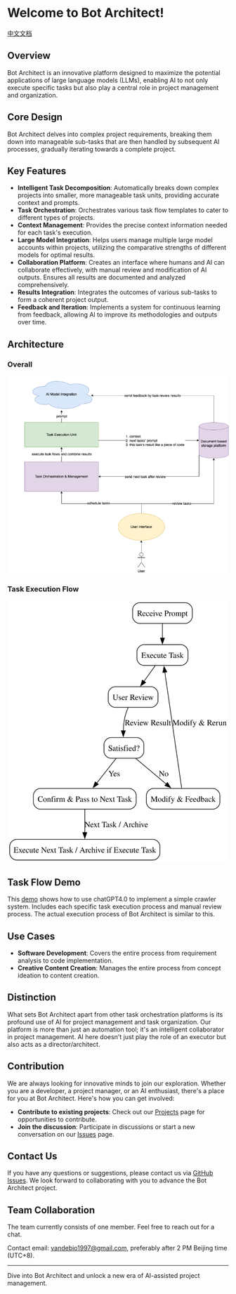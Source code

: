# Welcome to Bot Architect!
[中文文档](https://github.com/BotArchitect/.github/blob/main/profile/README_zh.md)

## Overview
Bot Architect is an innovative platform designed to maximize the potential applications of large language models (LLMs), enabling AI to not only execute specific tasks but also play a central role in project management and organization.

## Core Design
Bot Architect delves into complex project requirements, breaking them down into manageable sub-tasks that are then handled by subsequent AI processes, gradually iterating towards a complete project.

## Key Features
- **Intelligent Task Decomposition**: Automatically breaks down complex projects into smaller, more manageable task units, providing accurate context and prompts.
- **Task Orchestration**: Orchestrates various task flow templates to cater to different types of projects.
- **Context Management**: Provides the precise context information needed for each task's execution.
- **Large Model Integration**: Helps users manage multiple large model accounts within projects, utilizing the comparative strengths of different models for optimal results.
- **Collaboration Platform**: Creates an interface where humans and AI can collaborate effectively, with manual review and modification of AI outputs. Ensures all results are documented and analyzed comprehensively.
- **Results Integration**: Integrates the outcomes of various sub-tasks to form a coherent project output.
- **Feedback and Iteration**: Implements a system for continuous learning from feedback, allowing AI to improve its methodologies and outputs over time.

## Architecture
### Overall
![Overall Architecture](https://github.com/BotArchitect/.github/blob/main/design/OverallArchitecture.png "Overall Architecture")
### Task Execution Flow
![Task Execution Flow](https://github.com/BotArchitect/.github/blob/main/design/task_execution_flow_diagram.svg.svg "Task Execution Flow")

## Task Flow Demo
This [demo](https://github.com/BotArchitect/GPT4Demo) shows how to use chatGPT4.0 to implement a simple crawler system. Includes each specific task execution process and manual review process. The actual execution process of Bot Architect is similar to this.

## Use Cases
- **Software Development**: Covers the entire process from requirement analysis to code implementation.
- **Creative Content Creation**: Manages the entire process from concept ideation to content creation.


## Distinction
What sets Bot Architect apart from other task orchestration platforms is its profound use of AI for project management and task organization. Our platform is more than just an automation tool; it's an intelligent collaborator in project management. AI here doesn't just play the role of an executor but also acts as a director/architect.

## Contribution
We are always looking for innovative minds to join our exploration. Whether you are a developer, a project manager, or an AI enthusiast, there's a place for you at Bot Architect. Here's how you can get involved:
- **Contribute to existing projects**: Check out our [Projects](https://github.com/BotArchitect) page for opportunities to contribute.
- **Join the discussion**: Participate in discussions or start a new conversation on our [Issues](https://github.com/BotArchitect/issues) page.

## Contact Us
If you have any questions or suggestions, please contact us via [GitHub Issues](https://github.com/BotArchitect/issues). We look forward to collaborating with you to advance the Bot Architect project.

## Team Collaboration
The team currently consists of one member. Feel free to reach out for a chat.

Contact email: vandebio1997@gmail.com, preferably after 2 PM Beijing time (UTC+8).

---

Dive into Bot Architect and unlock a new era of AI-assisted project management.
